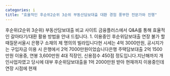 ```yaml
---
categories: i
title: "효율적인 후순위2순위 3순위 부동산담보대출 대환 경험 풍부한 전문가와 진행"
---
```

후순위(2순위 3순위) 부동산담보대출 비교 사이트 금융플러스에서 Q&A를 통해 효율적인 갈아타기/대환 활용 방법을 안내 드립니다. 1. 이용중인 후순위담보대출 연장 불가 할 때​질문서울시 은평구 소재의 제 명의의 빌라입니다현 시세는 4억 3000만원, 공시지가는 구입자금 이용 시 은행에서 2억 7000만원이었습니다은행 주택담보대출 2억 1500만원 이용중, 연봉 3,600만원 4대 직장인, 신용점수 450점 정도입니다.지난해까지 개인사업자였고 당시에 대부 후순위담보대출을 1억 2000만원 받아 현재까지 이용중인데 연장 시점에 현재